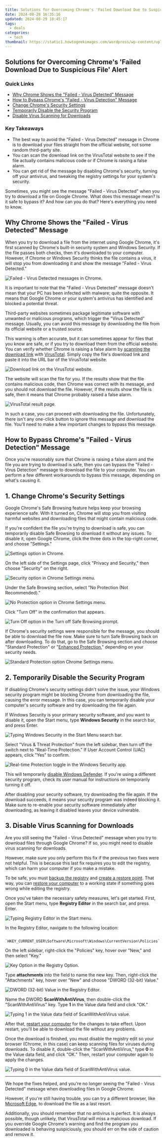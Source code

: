 ```yaml
---
title: Solutions for Overcoming Chrome's 'Failed Download Due to Suspicious File' Alert
date: 2024-08-28 16:35:16
updated: 2024-08-29 10:45:17
tags:
  - deals
categories:
  - tech
thumbnail: https://static1.howtogeekimages.com/wordpress/wp-content/uploads/2023/07/google-chrome-3-2.jpg
---
```


## Solutions for Overcoming Chrome's 'Failed Download Due to Suspicious File' Alert

### Quick Links

* [Why Chrome Shows the "Failed - Virus Detected" Message](https://some-tips.techidaily.com/updated-the-art-of-srt-to-subc-innovative-techniques-explored/)
* [How to Bypass Chrome's "Failed - Virus Detection" Message](https://youtube-blog.techidaily.com/24-directing-fundamentals-a-comprehensive-online-course-by-youtube-experts/)
* [Change Chrome's Security Settings](https://youtube-data.techidaily.com/-enhancement-for-online-video-creators/)
* [Temporarily Disable the Security Program](https://fox-boxes.techidaily.com/2024-approved-photography-tips-for-iphone/)
* [Disable Virus Scanning for Downloads](https://extra-approaches.techidaily.com/updated-mobile-mastery-high-shots-with-your-smartphone/)

### Key Takeaways

* The best way to avoid the "Failed - Virus Detected" message in Chrome is to download your files straight from the official website, not some random third-party site.
* You can scan the download link on the VirusTotal website to see if the file actually contains malicious code or if Chrome is raising a false alarm.
* You can get rid of the message by disabling Chrome's security, turning off your antivirus, and tweaking the registry settings for your system's security.

 Sometimes, you might see the message "Failed - Virus Detected" when you try to download a file on Google Chrome. What does this message mean? Is it safe to bypass it? And how can you do that? Here's everything you need to know.

##  Why Chrome Shows the "Failed - Virus Detected" Message

 When you try to download a file from the internet using Google Chrome, it's first scanned by Chrome's built-in security system and Windows Security. If the file passes both checks, then it's downloaded to your computer. However, if Chrome or Windows Security thinks the file contains a virus, it will stop you from downloading it and show the message "Failed - Virus Detected."

![Failed - Virus Detected messages in Chrome.](https://static1.howtogeekimages.com/wordpress/wp-content/uploads/2024/02/failed-virus-detected-messages-in-chrome.jpg) 

 It is important to note that the "Failed - Virus Detected" message doesn't mean that your PC has been infected with malware; quite the opposite. It means that Google Chrome or your system's antivirus has identified and blocked a potential threat.

 Third-party websites sometimes package legitimate software with unwanted or malicious programs, which trigger the "Virus Detected" message. Usually, you can avoid this message by downloading the file from its official website or a trusted source.

 This warning is often accurate, but it can sometimes appear for files that you know are safe, or if you try to download them from the official website. You can verify whether Chrome is raising a false alarm by [scanning the download link](https://extra-support.techidaily.com/pinnacle-tools-for-subs-to-srt-unveiling-the-top-8-win-and-mac-software-for-2024/) with [VirusTotal](https://www.virustotal.com/gui/home/url). Simply copy the file's download link and paste it into the URL bar of the VirusTotal website.

![Download link on the VirusTotal website.](https://static1.howtogeekimages.com/wordpress/wp-content/uploads/2024/02/download-link-on-the-virustotal-website.jpg) 

 The website will scan the file for you. If the results show that the file contains malicious code, then Chrome was correct with its message, and you should not download the file. However, if the results show the file is safe, then it means that Chrome probably raised a false alarm.

![VirusTotal result page.](https://static1.howtogeekimages.com/wordpress/wp-content/uploads/2024/02/virustotal-result-page.jpg) 

 In such a case, you can proceed with downloading the file. Unfortunately, there isn't any one-click button to ignore this message and download the file. You'll need to make a few important changes to bypass this message.

##  How to Bypass Chrome's "Failed - Virus Detection" Message

 Once you're reasonably sure that Chrome is raising a false alarm and the file you are trying to download is safe, then you can bypass the "Failed - Virus Detection" message to download the file to your computer. You can perform a few different workarounds to bypass this message, depending on what's causing it.

##  1\. Change Chrome's Security Settings

 Google Chrome's Safe Browsing feature helps keep your browsing experience safe. With it turned on, Chrome will stop you from visiting harmful websites and downloading files that might contain malicious code.

 If you're confident the file you're trying to download is safe, you can temporarily disable Safe Browsing to download it without any issues. To disable it, open Google Chrome, click the three dots in the top-right corner, and choose "Settings."

![Settings option in Chrome.](https://static1.howtogeekimages.com/wordpress/wp-content/uploads/2024/02/settings-option-in-chrome.jpg) 

 On the left side of the Settings page, click "Privacy and Security," then choose "Security" on the right.

![Security option in Chrome Settings menu.](https://static1.howtogeekimages.com/wordpress/wp-content/uploads/2024/02/security-option-in-chrome-settings-menu.jpg) 

 Under the Safe Browsing section, select "No Protection (Not Recommended)."

![No Protection option in Chrome Settings menu.](https://static1.howtogeekimages.com/wordpress/wp-content/uploads/2024/02/no-protection-option-in-chrome-settings-menu.jpg) 

 Click "Turn Off" in the confirmation that appears.

![Turn Off option in the Turn off Safe Browsing prompt.](https://static1.howtogeekimages.com/wordpress/wp-content/uploads/2024/02/turn-off-option-in-the-turn-off-safe-browsing-prompt.jpg) 

 If Chrome's security settings were responsible for the message, you should be able to download the file now. Make sure to turn Safe Browsing back on after downloading. To do that, go to the Safe Browsing section and choose "Standard Protection" or "[Enhanced Protection](https://ios-location-track.techidaily.com/in-2024-how-to-intercept-text-messages-on-apple-iphone-15-pro-drfone-by-drfone-virtual-ios/)," depending on your security needs.

![Standard Protection option Chrome Settings menu.](https://static1.howtogeekimages.com/wordpress/wp-content/uploads/2024/02/standard-protection-option-chrome-settings-menu.jpg) 

##  2\. Temporarily Disable the Security Program

 If disabling Chrome's security settings didn't solve the issue, your Windows security program might be blocking Chrome from downloading the file, causing the error message. In this case, you can temporarily disable your computer's security software and try downloading the file again.

 If Windows Security is your primary security software, and you want to disable it, open the Start menu, type **Windows Security** in the search bar, and press Enter.

![Typing Windows Security in the Start Menu search bar.](https://static1.howtogeekimages.com/wordpress/wp-content/uploads/2024/02/typing-windows-defender-in-the-start-menu-search-bar.jpg) 

 Select "Virus & Threat Protection" from the left sidebar, then turn off the switch next to "Real-Time Protection." If User Account Control (UAC) appears, click "Yes" to confirm.

![Real-time Protection toggle in the Windows Security app.](https://static1.howtogeekimages.com/wordpress/wp-content/uploads/2024/02/real-time-protection-toggle-in-the-windows-security-app.jpg) 

 This will temporarily [disable Windows Defender](https://tech-renaissance.techidaily.com/what-is-the-difference-between-an-ipad-and-a-tablet/). If you're using a different security program, check its user manual for instructions on temporarily turning it off.

 After disabling your security software, try downloading the file again. If the download succeeds, it means your security program was indeed blocking it. Make sure to re-enable your security software immediately after downloading, as leaving it disabled leaves your device vulnerable.

##  3\. Disable Virus Scanning for Downloads

 Are you still seeing the "Failed - Virus Detected" message when you try to download files through Google Chrome? If so, you might need to disable virus scanning for downloads.

 However, make sure you only perform this fix if the previous two fixes were not helpful. This is because this last fix requires you to edit the registry, which can harm your computer if you make a mistake.

 To be safe, you must [backup the registry](https://screen-recording.techidaily.com/quick-start-guide-dells-simple-screen-recording-methods-for-2024/) and [create a restore point](https://instagram-video-files.techidaily.com/updated-in-2024-multiplying-joy-sharing-a-pile-of-photos-and-videos-with-instagram/). That way, you can [restore your computer](https://article-posts.techidaily.com/in-2024-proven-methods-to-infuse-engaging-dialogue-in-videos/) to a working state if something goes wrong while editing the registry.

 Once you've taken the necessary safety measures, let's get started. First, open the Start menu, type **Registry Editor** in the search bar, and press Enter.

![Typing Registry Editor in the Start menu.](https://static1.howtogeekimages.com/wordpress/wp-content/uploads/2024/02/typing-registry-editor-in-the-start-menu.jpg) 

 In the Registry Editor, navigate to the following location:

        `HKEY_CURRENT_USER\Software\Microsoft\Windows\CurrentVersion\Policies`
    
 On the left sidebar, right-click the "Policies" key, hover over "New," and then select "Key."

![Key Option in the Registry Option.](https://static1.howtogeekimages.com/wordpress/wp-content/uploads/2024/02/key-option-in-the-registry-option.jpg) 

 Type **attachments** into the field to name the new key. Then, right-click the "Attachments" key, hover over "New" and choose "DWORD (32-bit) Value."

![DWORD (32-bit) Value in the Registry Editor.](https://static1.howtogeekimages.com/wordpress/wp-content/uploads/2024/02/dword-32-bit-value-in-the-registry-editor.jpg) 

 Name the DWORD **ScanWithAntiVirus**, then double-click the "ScanWithAntiVirus" key. Type **1** in the Value data field and click "OK."

![Typing 1 in the Value data field of ScanWithAntiVirus value.](https://static1.howtogeekimages.com/wordpress/wp-content/uploads/2024/02/typing-1-in-the-value-data-field-of-scanwithantivirus-value.jpg) 

 After that, [restart your computer](https://screen-video-capture.techidaily.com/updated-in-2024-addressing-mute-problems-in-obs-live-recording/) for the changes to take effect. Upon restart, you'll be able to download the file without any problems.

 Once the download is finished, you must disable the registry edit so your browser (Chrome, in this case) can keep scanning files for viruses during downloads. To disable it, double-click the "ScanWithAntiVirus," type **0** in the Value data field, and click "OK." Then, restart your computer again to apply the changes.

![Typing 0 in the Value data field of ScanWithAntiVirus value.](https://static1.howtogeekimages.com/wordpress/wp-content/uploads/2024/02/typing-0-in-the-value-data-field-of-scanwithantivirus-value.jpg) 

---

 We hope the fixes helped, and you're no longer seeing the "Failed - Virus Detected" message when downloading files in Google Chrome.

 However, if you're still having trouble, you can try a different browser, like [Microsoft Edge](https://www.microsoft.com/en-us/edge/download?form=MA13FJ), to download the file as a last resort.

 Additionally, you should remember that no antivirus is perfect. It is always possible, though unlikely, that VirusTotal will miss a malicious download. If you override Google Chrome's warning and find the program you downloaded is behaving suspiciously, you should err on the side of caution and remove it.

<ins class="adsbygoogle"
     style="display:block"
     data-ad-format="autorelaxed"
     data-ad-client="ca-pub-7571918770474297"
     data-ad-slot="1223367746"></ins>



<ins class="adsbygoogle"
     style="display:block"
     data-ad-client="ca-pub-7571918770474297"
     data-ad-slot="8358498916"
     data-ad-format="auto"
     data-full-width-responsive="true"></ins>
